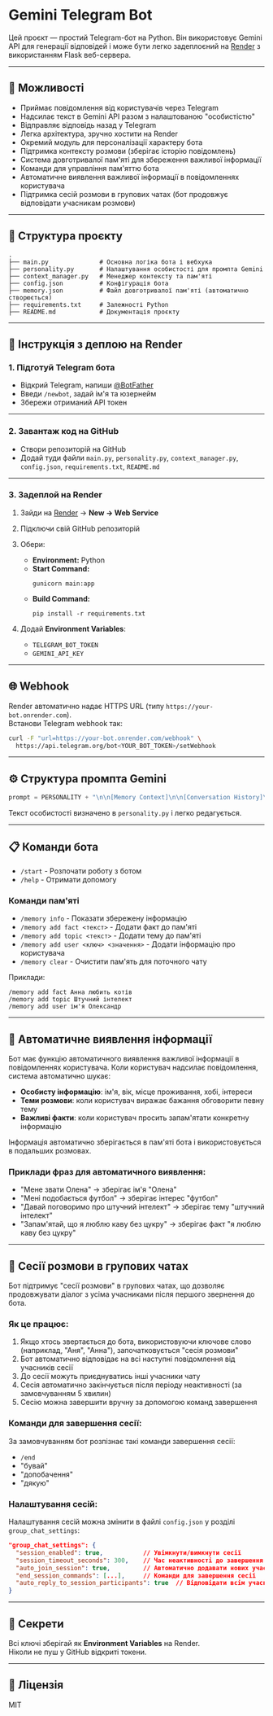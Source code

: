 # Gemini Telegram Bot

Цей проєкт — простий Telegram-бот на Python. Він використовує Gemini API для генерації відповідей і може бути легко задеплоєний на [Render](https://render.com) з використанням Flask веб-сервера.

---

## 🔧 Можливості

- Приймає повідомлення від користувачів через Telegram  
- Надсилає текст в Gemini API разом з налаштованою "особистістю"  
- Відправляє відповідь назад у Telegram  
- Легка архітектура, зручно хостити на Render  
- Окремий модуль для персоналізації характеру бота
- Підтримка контексту розмови (зберігає історію повідомлень)
- Система довготривалої пам'яті для збереження важливої інформації
- Команди для управління пам'яттю бота
- Автоматичне виявлення важливої інформації в повідомленнях користувача
- Підтримка сесій розмови в групових чатах (бот продовжує відповідати учасникам розмови)

---

## 📁 Структура проєкту

```
.
├── main.py              # Основна логіка бота і вебхука  
├── personality.py       # Налаштування особистості для промпта Gemini  
├── context_manager.py   # Менеджер контексту та пам'яті
├── config.json          # Конфігурація бота  
├── memory.json          # Файл довготривалої пам'яті (автоматично створюється)
├── requirements.txt     # Залежності Python  
├── README.md            # Документація проєкту  
```

---

## 🚀 Інструкція з деплою на Render

### 1. Підготуй Telegram бота

- Відкрий Telegram, напиши [@BotFather](https://t.me/BotFather)  
- Введи `/newbot`, задай ім'я та юзернейм  
- Збережи отриманий API токен

---

### 2. Завантаж код на GitHub

- Створи репозиторій на GitHub  
- Додай туди файли `main.py`, `personality.py`, `context_manager.py`, `config.json`, `requirements.txt`, `README.md`

---

### 3. Задеплой на Render

1. Зайди на [Render](https://render.com) → **New → Web Service**  
2. Підключи свій GitHub репозиторій  
3. Обери:
   - **Environment:** Python  
   - **Start Command:**
     ```
     gunicorn main:app
     ```
   - **Build Command:**
     ```
     pip install -r requirements.txt
     ```

4. Додай **Environment Variables**:
   - `TELEGRAM_BOT_TOKEN`
   - `GEMINI_API_KEY`

---

## 🌐 Webhook

Render автоматично надає HTTPS URL (типу `https://your-bot.onrender.com`).  
Встанови Telegram webhook так:

```bash
curl -F "url=https://your-bot.onrender.com/webhook" \
  https://api.telegram.org/bot<YOUR_BOT_TOKEN>/setWebhook
```

---

## ⚙️ Структура промпта Gemini

```python
prompt = PERSONALITY + "\n\n[Memory Context]\n\n[Conversation History]\n\nUser message:\n" + user_input
```

Текст особистості визначено в `personality.py` і легко редагується.

---

## 📋 Команди бота

- `/start` - Розпочати роботу з ботом
- `/help` - Отримати допомогу

### Команди пам'яті

- `/memory info` - Показати збережену інформацію
- `/memory add fact <текст>` - Додати факт до пам'яті
- `/memory add topic <текст>` - Додати тему до пам'яті
- `/memory add user <ключ> <значення>` - Додати інформацію про користувача
- `/memory clear` - Очистити пам'ять для поточного чату

Приклади:
```
/memory add fact Анна любить котів
/memory add topic Штучний інтелект
/memory add user ім'я Олександр
```

---

## 🧠 Автоматичне виявлення інформації

Бот має функцію автоматичного виявлення важливої інформації в повідомленнях користувача. Коли користувач надсилає повідомлення, система автоматично шукає:

- **Особисту інформацію**: ім'я, вік, місце проживання, хобі, інтереси
- **Теми розмови**: коли користувач виражає бажання обговорити певну тему
- **Важливі факти**: коли користувач просить запам'ятати конкретну інформацію

Інформація автоматично зберігається в пам'яті бота і використовується в подальших розмовах.

### Приклади фраз для автоматичного виявлення:

- "Мене звати Олена" → зберігає ім'я "Олена"
- "Мені подобається футбол" → зберігає інтерес "футбол"
- "Давай поговоримо про штучний інтелект" → зберігає тему "штучний інтелект"
- "Запам'ятай, що я люблю каву без цукру" → зберігає факт "я люблю каву без цукру"

---

## 👥 Сесії розмови в групових чатах

Бот підтримує "сесії розмови" в групових чатах, що дозволяє продовжувати діалог з усіма учасниками після першого звернення до бота.

### Як це працює:

1. Якщо хтось звертається до бота, використовуючи ключове слово (наприклад, "Аня", "Анна"), започатковується "сесія розмови"
2. Бот автоматично відповідає на всі наступні повідомлення від учасників сесії
3. До сесії можуть приєднуватись інші учасники чату
4. Сесія автоматично закінчується після періоду неактивності (за замовчуванням 5 хвилин)
5. Сесію можна завершити вручну за допомогою команд завершення

### Команди для завершення сесії:

За замовчуванням бот розпізнає такі команди завершення сесії:
- `/end`
- "бувай"
- "допобачення"
- "дякую"

### Налаштування сесій:

Налаштування сесій можна змінити в файлі `config.json` у розділі `group_chat_settings`:

```json
"group_chat_settings": {
  "session_enabled": true,           // Увімкнути/вимкнути сесії
  "session_timeout_seconds": 300,    // Час неактивності до завершення сесії
  "auto_join_session": true,         // Автоматично додавати нових учасників
  "end_session_commands": [...],     // Команди для завершення сесії
  "auto_reply_to_session_participants": true  // Відповідати всім учасникам сесії
}
```

---

## 🔐 Секрети

Всі ключі зберігай як **Environment Variables** на Render.  
Ніколи не пуш у GitHub відкриті токени.

---

## 📜 Ліцензія

MIT
